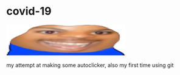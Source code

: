 # covid-19
![Screenshot](images\WideHardo.png)

my attempt at making some autoclicker, also my first time using git